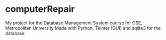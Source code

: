 # computerRepair
My project for the Database Management System course for CSE, Metropolitan University
Made with Python, Tkinter (GUI) and sqlite3 for the database
